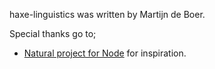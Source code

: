 haxe-linguistics was written by Martijn de Boer.

Special thanks go to;
- [Natural project for Node](https://github.com/NaturalNode/natural) for inspiration.